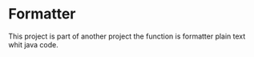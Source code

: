 # Formatter
This project is part of another project the function is formatter plain text whit java code.
